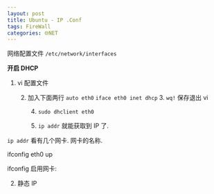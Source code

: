 ```yaml
---
layout: post
title: Ubuntu - IP .Conf
tags: FireWall
categories: 🌐NET
---
```


网络配置文件
`/etc/network/interfaces`


**开启 DHCP**
1. vi 配置文件

	2. 加入下面两行
		`auto eth0`
		`iface eth0 inet dhcp`
		3. `wq!` 保存退出 vi

		4. `sudo dhclient eth0`

		5. `ip addr` 就能获取到 IP 了.




`ip addr`
看有几个网卡. 网卡的名称.

ifconfig eth0 up


ifconfig 
启用网卡:







2. 静态 IP


